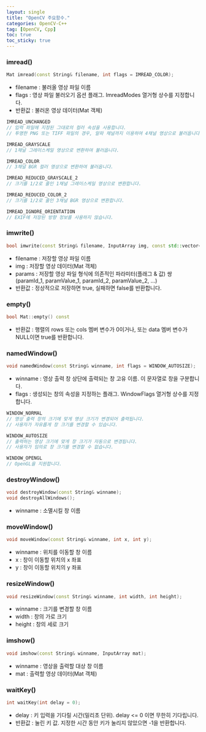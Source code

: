 ```yaml
---
layout: single
title: "OpenCV 주요함수."
categories: OpenCV-C++
tag: [OpenCV, Cpp]
toc: true
toc_sticky: true
---
```

### imread()  
```c++
Mat imread(const String& filename, int flags = IMREAD_COLOR);
```
- filename : 불러올 영상 파일 이름  
- flags : 영상 파일 불러오기 옵션 플래그. ImreadModes 열거형 상수를 지정합니다.  
- 반환값 : 불러온 영상 데이터(Mat 객체)  
```c++
IMREAD_UNCHANGED
// 입력 파일에 지정된 그대로의 컬러 속성을 사용합니다.  
// 투명한 PNG 또는 TIFF 파일의 경우, 알파 채널까지 이용하여 4채널 영상으로 불러옵니다.  

IMREAD_GRAYSCALE
// 1채널 그레이스케일 영상으로 변환하여 불러옵니다.  

IMREAD_COLOR
// 3채널 BGR 컬러 영상으로 변환하여 불러옵니다.  

IMREAD_REDUCED_GRAYSCALE_2
// 크기를 1/2로 줄인 1채널 그레이스케일 영상으로 변환합니다.  

IMREAD_REDUCED_COLOR_2
// 크기를 1/2로 줄인 3채널 BGR 영상으로 변환합니다.  

IMREAD_IGNORE_ORIENTATION
// EXIF에 저장된 방향 정보를 사용하지 않습니다.  
```
### imwrite()  
```c++
bool imwrite(const String& filename, InputArray img, const std::vector<int>& params = std::vector<int>());
```
- filename : 저장할 영상 파일 이름
- img : 저장할 영상 데이터(Mat 객체)
- params : 저장할 영상 파일 형식에 의존적인 파라미터(플래그 & 값) 쌍  
(paramId_1, paramValue_1, paramId_2, paramValue_2, ...)
- 반환값 : 정상적으로 저장하면 true, 실패하면 false를 반환합니다.  

### empty()  
```c++
bool Mat::empty() const
```
- 반환값 : 행렬의 rows 또는 cols 멤버 변수가 0이거나, 또는 data 멤버 변수가 NULL이면 true를 반환합니다.  

### namedWindow()  
```c++
void namedWindow(const String& winname, int flags = WINDOW_AUTOSIZE);
```
- winname : 영상 출력 창 상단에 출력되는 창 고유 이름. 이 문자열로 창을 구분합니다.  
- flags : 생성되는 창의 속성을 지정하는 플래그. WindowFlags 열거형 상수를 지정합니다.  
```c++
WINDOW_NORMAL
// 영상 출력 창의 크기에 맞게 영상 크기가 변경되어 출력됩니다.  
// 사용자가 자유롭게 창 크기를 변경할 수 있습니다.  

WINDOW_AUTOSIZE
// 출력하는 영상 크기에 맞게 창 크기가 자동으로 변경됩니다.  
// 사용자가 임의로 창 크기를 변경할 수 없습니다.  

WINDOW_OPENGL
// OpenGL을 지원합니다.  
```
### destroyWindow()  
```c++
void destroyWindow(const String& winname);
void destroyAllWindows();
```
- winname : 소멸시킬 창 이름  

### moveWindow()
```c++
void moveWindow(const String& winname, int x, int y);
```
- winname : 위치를 이동할 창 이름  
- x : 창이 이동할 위치의 x 좌표  
- y : 창이 이동할 위치의 y 좌표  

### resizeWindow()
```c++
void resizeWindow(const String& winname, int width, int height);
```
- winname : 크기를 변경할 창 이름  
- width : 창의 가로 크기  
- height : 창의 세로 크기  

### imshow()
```c++
void imshow(const String& winname, InputArray mat);
```
- winname : 영상을 출력할 대상 창 이름  
- mat : 출력할 영상 데이터(Mat 객체)  

### waitKey()
```c++
int waitKey(int delay = 0);
```
- delay : 키 입력을 기다릴 시간(밀리초 단위). delay <= 0 이면 무한히 기다립니다.  
- 반환값 : 눌린 키 값. 지정한 시간 동안 키가 눌리지 않았으면 -1을 반환합니다.  